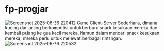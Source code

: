 # fp-progjar
![Screenshot 2025-06-26 220412](https://github.com/user-attachments/assets/5f775efa-fbe0-430d-b9a7-543013ccf57b)
Game Client-Server Sederhana, dimana kucing dan anjing berkompetisi untuk berburu snack kesukaan mereka dan kembali pulang ke gua kecil mereka. Namun dalam mencari snack kesukaan mereka, mereka perlu untuk melewati berbagai rintangan.
![Screenshot 2025-06-26 220532](https://github.com/user-attachments/assets/7340dc4c-5dcd-4ef8-9f26-d5c9bdcf1175)
